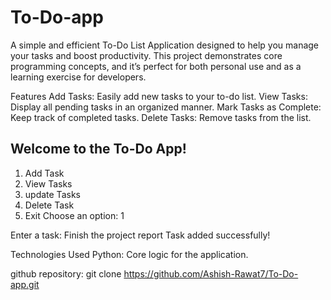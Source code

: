 # To-Do-app
A simple and efficient To-Do List Application designed to help you manage your tasks and boost productivity. This project demonstrates core programming concepts, and it’s perfect for both personal use and as a learning exercise for developers.

Features
Add Tasks: Easily add new tasks to your to-do list.
View Tasks: Display all pending tasks in an organized manner.
Mark Tasks as Complete: Keep track of completed tasks.
Delete Tasks: Remove tasks from the list.

Welcome to the To-Do App!
-------------------------
1. Add Task
2. View Tasks
3. update Tasks
4. Delete Task
5. Exit
Choose an option: 1

Enter a task: Finish the project report
Task added successfully!


Technologies Used
Python: Core logic for the application.

github repository:
git clone https://github.com/Ashish-Rawat7/To-Do-app.git
